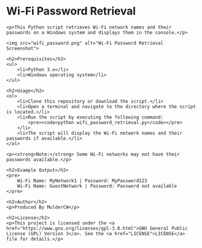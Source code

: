 <!DOCTYPE html>
<html>

<head>
    <title>Wi-Fi Password Retrieval</title>
</head>

<body>
    <h1>Wi-Fi Password Retrieval</h1>

    <p>This Python script retrieves Wi-Fi network names and their passwords on a Windows system and displays them in the console.</p>

    <img src="wifi_password.png" alt="Wi-Fi Password Retrieval Screenshot">

    <h2>Prerequisites</h2>
    <ul>
        <li>Python 3.x</li>
        <li>Windows operating system</li>
    </ul>

    <h2>Usage</h2>
    <ol>
        <li>Clone this repository or download the script.</li>
        <li>Open a terminal and navigate to the directory where the script is located.</li>
        <li>Run the script by executing the following command:
            <pre><code>python wifi_password_retrieval.py</code></pre>
        </li>
        <li>The script will display the Wi-Fi network names and their passwords if available.</li>
    </ol>

    <p><strong>Note:</strong> Some Wi-Fi networks may not have their passwords available.</p>

    <h2>Example Output</h2>
    <pre>
        Wi-Fi Name: MyNetwork1 | Password: MyPassword123
        Wi-Fi Name: GuestNetwork | Password: Password not available
    </pre>

    <h2>Author</h2>
    <p>Produced By MulderCW</p>

    <h2>License</h2>
    <p>This project is licensed under the <a href="https://www.gnu.org/licenses/gpl-3.0.html">GNU General Public License (GPL) Version 3</a>. See the <a href="LICENSE">LICENSE</a> file for details.</p>
</body>

</html>
